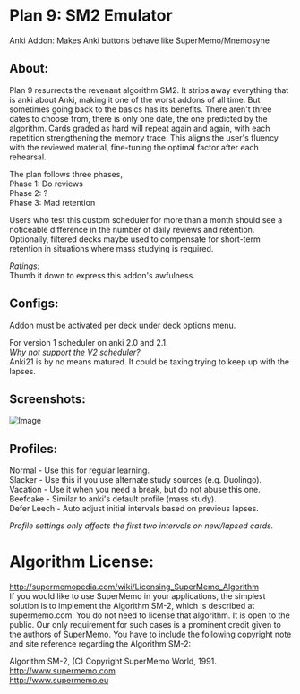 # Plan 9: SM2 Emulator  
Anki Addon: Makes Anki buttons behave like SuperMemo/Mnemosyne

## About:
Plan 9 resurrects the revenant algorithm SM2. It strips away everything that is anki about Anki, making it one of the worst addons of all time. But sometimes going back to the basics has its benefits. There aren't three dates to choose from, there is only one date, the one predicted by the algorithm. Cards graded as hard will repeat again and again, with each repetition strengthening the memory trace. This aligns the user's fluency with the reviewed material, fine-tuning the optimal factor after each rehearsal.  

The plan follows three phases,  
Phase 1: Do reviews  
Phase 2: ?  
Phase 3: Mad retention  

Users who test this custom scheduler for more than a month should see a noticeable difference in the number of daily reviews and retention. Optionally, filtered decks maybe used to compensate for short-term retention in situations where mass studying is required.

<i>Ratings:</i>  
Thumb it down to express this addon's awfulness.


## Configs:
Addon must be activated per deck under deck options menu.

For version 1 scheduler on anki 2.0 and 2.1.  
<i>Why not support the V2 scheduler?</i>  
Anki21 is by no means matured. It could be taxing trying to keep up with the lapses.


## Screenshots:
![Image](https://github.com/lovac42/SM2-Emulator/blob/master/screenshots/deck_option_menu.png?raw=true "deck_menu")


## Profiles:
Normal - Use this for regular learning.  
Slacker - Use this if you use alternate study sources (e.g. Duolingo).  
Vacation - Use it when you need a break, but do not abuse this one.  
Beefcake - Similar to anki's default profile (mass study).  
Defer Leech - Auto adjust initial intervals based on previous lapses.  

<i>Profile settings only affects the first two intervals on new/lapsed cards.</i>


# Algorithm License:
http://supermemopedia.com/wiki/Licensing_SuperMemo_Algorithm  
If you would like to use SuperMemo in your applications, the simplest solution is to implement the Algorithm SM-2, which is described at supermemo.com. You do not need to license that algorithm. It is open to the public. Our only requirement for such cases is a prominent credit given to the authors of SuperMemo. You have to include the following copyright note and site reference regarding the Algorithm SM-2:  

Algorithm SM-2, (C) Copyright SuperMemo World, 1991.  
http://www.supermemo.com  
http://www.supermemo.eu
